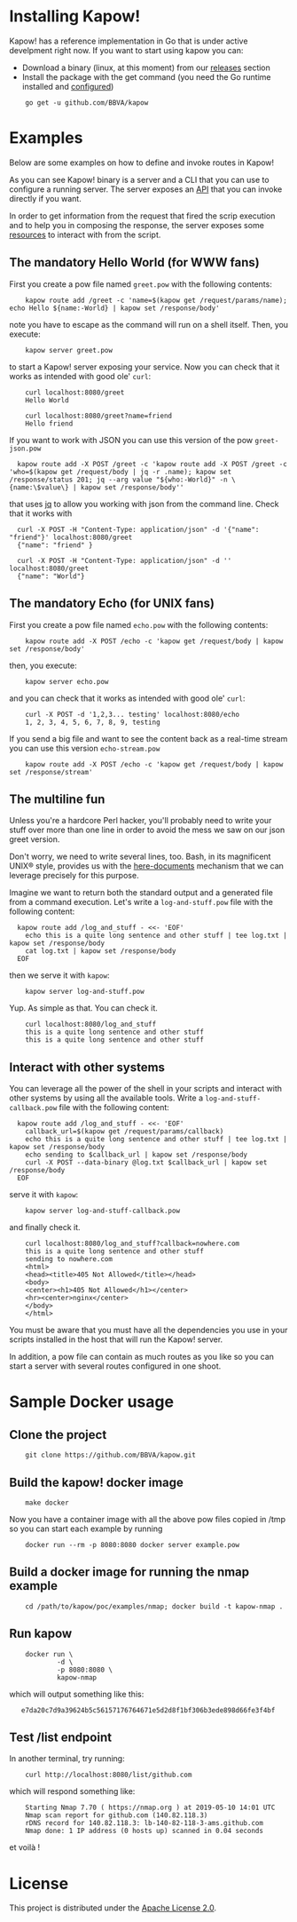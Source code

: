 # Installing Kapow!

Kapow! has a reference implementation in Go that is under active develpment right
now.  If you want to start using kapow you can:
* Download a binary (linux, at this moment) from our
[releases](https://github.com/BBVA/kapow/releases) section
* Install the package with the get command  (you need the Go runtime installed
and [configured](https://golang.org/cmd/go/))
```Shell
    go get -u github.com/BBVA/kapow
```


# Examples

Below are some examples on how to define and invoke routes in Kapow!

As you can see Kapow! binary is a server and a CLI that you can use to configure
a running server.  The server exposes an [API](/spec#http-control-api) that you
can invoke directly if you want.

In order to get information from the request that fired the scrip execution and
to help you in composing the response, the server exposes
some [resources](/spec#handlers) to interact with from the script.


## The mandatory Hello World (for WWW fans)

First you create a pow file named `greet.pow` with the following contents:

```Shell
    kapow route add /greet -c 'name=$(kapow get /request/params/name); echo Hello ${name:-World} | kapow set /response/body'
```

note you have to escape as the command will run on a shell itself. Then, you
execute:

```Shell
    kapow server greet.pow
```

to start a Kapow! server exposing your service.  Now you can check that it works
as intended with good ole' ``curl``:

```Shell
    curl localhost:8080/greet
    Hello World

    curl localhost:8080/greet?name=friend
    Hello friend
```

If you want to work with JSON you can use this version of the pow
`greet-json.pow`

```Shell
  kapow route add -X POST /greet -c 'kapow route add -X POST /greet -c 'who=$(kapow get /request/body | jq -r .name); kapow set /response/status 201; jq --arg value "${who:-World}" -n \{name:\$value\} | kapow set /response/body''
```

that uses [jq](https://stedolan.github.io/jq/) to allow you working with json
from the command line.  Check that it works with

```Shell
  curl -X POST -H "Content-Type: application/json" -d '{"name": "friend"}' localhost:8080/greet
  {"name": "friend" }

  curl -X POST -H "Content-Type: application/json" -d '' localhost:8080/greet
  {"name": "World"}
```


## The mandatory Echo (for UNIX fans)

First you create a pow file named `echo.pow` with the following contents:

```Shell
    kapow route add -X POST /echo -c 'kapow get /request/body | kapow set /response/body'
```

then, you execute:

```Shell
    kapow server echo.pow
```

and you can check that it works as intended with good ole' `curl`:

```Shell
    curl -X POST -d '1,2,3... testing' localhost:8080/echo
    1, 2, 3, 4, 5, 6, 7, 8, 9, testing
```

If you send a big file and want to see the content back as a real-time stream
you can use this version `echo-stream.pow`

```Shell
    kapow route add -X POST /echo -c 'kapow get /request/body | kapow set /response/stream'
```


## The multiline fun

Unless you're a hardcore Perl hacker, you'll probably need to write your stuff
over more than one line in order to avoid the mess we saw on our json greet
version.

Don't worry, we need to write several lines, too.  Bash, in its magnificent
UNIX® style, provides us with the
[here-documents](https://www.gnu.org/software/bash/manual/bash.html#Here-Documents)
mechanism that we can leverage precisely for this purpose.

Imagine we want to return both the standard output and a generated file from a
command execution. Let's write a `log-and-stuff.pow` file with the following content:

```Shell
  kapow route add /log_and_stuff - <<- 'EOF'
    echo this is a quite long sentence and other stuff | tee log.txt | kapow set /response/body
    cat log.txt | kapow set /response/body
  EOF
```

then we serve it with `kapow`:

```Shell
    kapow server log-and-stuff.pow
```

Yup.  As simple as that.  You can check it.

```Shell
    curl localhost:8080/log_and_stuff
    this is a quite long sentence and other stuff
    this is a quite long sentence and other stuff
```


## Interact with other systems

You can leverage all the power of the shell in your scripts and interact with
other systems by using all the available tools.  Write a
`log-and-stuff-callback.pow` file with the following content:

```Shell
  kapow route add /log_and_stuff - <<- 'EOF'
    callback_url=$(kapow get /request/params/callback)
    echo this is a quite long sentence and other stuff | tee log.txt | kapow set /response/body
    echo sending to $callback_url | kapow set /response/body
    curl -X POST --data-binary @log.txt $callback_url | kapow set /response/body
  EOF
```

serve it with `kapow`:

```Shell
    kapow server log-and-stuff-callback.pow
```

and finally check it.

```Shell
    curl localhost:8080/log_and_stuff?callback=nowhere.com
    this is a quite long sentence and other stuff
    sending to nowhere.com
    <html>
    <head><title>405 Not Allowed</title></head>
    <body>
    <center><h1>405 Not Allowed</h1></center>
    <hr><center>nginx</center>
    </body>
    </html>
```

You must be aware that you must have all the dependencies you use in your
scripts installed in the host that will run the Kapow! server.

In addition, a pow file can contain as much routes as you like so you can start
a server with several routes configured in one shoot.

# Sample Docker usage


## Clone the project

```Shell
    git clone https://github.com/BBVA/kapow.git
```


## Build the kapow! docker image

```Shell
    make docker
```

Now you have a container image with all the above pow files copied in /tmp so
you can start each example by running

```Shell
    docker run --rm -p 8080:8080 docker server example.pow
```


## Build a docker image for running the nmap example

```Shell
    cd /path/to/kapow/poc/examples/nmap; docker build -t kapow-nmap .
```

## Run kapow

```Shell
    docker run \
            -d \
            -p 8080:8080 \
            kapow-nmap
```

which will output something like this:

```Shell
   e7da20c7d9a39624b5c56157176764671e5d2d8f1bf306b3ede898d66fe3f4bf
```


## Test /list endpoint

In another terminal, try running:

```Shell
    curl http://localhost:8080/list/github.com
```

which will respond something like:

```Shell
    Starting Nmap 7.70 ( https://nmap.org ) at 2019-05-10 14:01 UTC
    Nmap scan report for github.com (140.82.118.3)
    rDNS record for 140.82.118.3: lb-140-82-118-3-ams.github.com
    Nmap done: 1 IP address (0 hosts up) scanned in 0.04 seconds
```

et voilà !


# License

This project is distributed under the [Apache License 2.0](/LICENSE).

